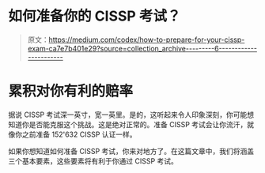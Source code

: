 # 如何准备你的 CISSP 考试？

> 原文：<https://medium.com/codex/how-to-prepare-for-your-cissp-exam-ca7e7b401e29?source=collection_archive---------6----------------------->

# **累积对你有利的赔率**

据说 CISSP 考试深一英寸，宽一英里。是的，这听起来令人印象深刻，你可能想知道你是否能克服这个挑战。这是绝对正常的。准备 CISSP 考试会让你流汗，就像你之前准备 152'632 CISSP 认证一样。

如果你想知道如何准备 CISSP 考试，你来对地方了。在这篇文章中，我们将涵盖三个基本要素，这些要素将有利于你通过 CISSP 考试。